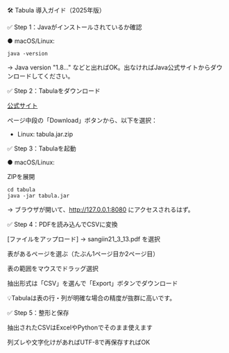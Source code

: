 🛠 Tabula 導入ガイド（2025年版）

✅ Step 1：Javaがインストールされているか確認

● macOS/Linux:
```
java -version
```
→ Java version "1.8..." などと出ればOK。出なければJava公式サイトからダウンロードしてください。

✅ Step 2：Tabulaをダウンロード

[公式サイト](https://tabula.technology/)

ページ中段の「Download」ボタンから、以下を選択：

* Linux: tabula.jar.zip

✅ Step 3：Tabulaを起動

● macOS/Linux:

ZIPを展開

```
cd tabula
java -jar tabula.jar
```

→ ブラウザが開いて、http://127.0.0.1:8080 にアクセスされるはず。

✅ Step 4：PDFを読み込んでCSVに変換

[ファイルをアップロード] → sangiin21_3_13.pdf を選択

表があるページを選ぶ（たぶん1ページ目か2ページ目）

表の範囲をマウスでドラッグ選択

抽出形式は「CSV」を選んで「Export」ボタンでダウンロード

💡Tabulaは表の行・列が明確な場合の精度が抜群に高いです。

✅ Step 5：整形と保存

抽出されたCSVはExcelやPythonでそのまま使えます

列ズレや文字化けがあればUTF-8で再保存すればOK

